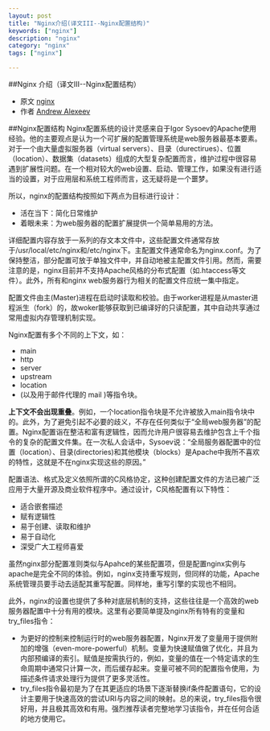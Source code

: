 ```yaml
---
layout: post
title: "Nginx介绍(译文III--Nginx配置结构)"
keywords: ["nginx"]
description: "nginx"
category: "nginx"
tags: ["nginx"]

---
```



##Nginx 介绍（译文III--Nginx配置结构）

* 原文 [nginx](http://www.aosabook.org/en/nginx.html)
* 作者 [Andrew Alexeev](http://www.aosabook.org/en/intro2.html#alexeev-andrew)

##Nginx配置结构
Nginx配置系统的设计灵感来自于Igor Sysoev的Apache使用经验。他的主要观点是认为一个可扩展的配置管理系统是web服务器最基本要素。对于一个由大量虚拟服务器（virtual servers）、目录（durectirues）、位置（location）、数据集（datasets）组成的大型复杂配置而言，维护过程中很容易遇到扩展性问题。在一个相对较大的web设置、启动、管理工作，如果没有进行适当的设置，对于应用层和系统工程师而言，这无疑将是一个噩梦。

所以，nginx的配置结构按照如下两点为目标进行设计：

* 活在当下：简化日常维护
* 着眼未来：为web服务器的配置扩展提供一个简单易用的方法。

详细配置内容存放于一系列的存文本文件中，这些配置文件通常存放于/usr/local/etc/nginx和/etc/nginx下。主配置文件通常命名为nginx.conf。为了保持整洁，部分配置可放于单独文件中，并自动地被主配置文件引用。然而，需要注意的是，nginx目前并不支持Apache风格的分布式配置（如.htaccess等文件）。此外，所有和nginx web服务器行为相关的配置文件应统一集中指定。

配置文件由主(Master)进程在启动时读取和校验。由于worker进程是从master进程派生（fork）的，故woker能够获取到已编译好的只读配置，其中自动共享通过常用虚拟内存管理机制实现。

Nginx配置有多个不同的上下文，如：

* main
* http 
* server
* upstream
* location 
* (以及用于邮件代理的 mail )等指令块。

**上下文不会出现重叠**。例如，一个location指令块是不允许被放入main指令块中的。此外，为了避免引起不必要的歧义，不存在任何类似于“全局web服务器”的配置。Nginx配置诣在整洁和富有逻辑性，因而允许用户很容易去维护包含上千个指令的复杂的配置文件集。在一次私人会话中，Sysoev说：“全局服务器配置中的位置（location）、目录(directories)和其他模块（blocks）是Apache中我所不喜欢的特性，这就是不在nginx实现这些的原因。”

配置语法、格式及定义依照所谓的C风格协定，这种创建配置文件的方法已被广泛应用于大量开源及商业软件程序中。通过设计，C风格配置有以下特性：

* 适合嵌套描述
* 赋有逻辑性
* 易于创建、读取和维护
* 易于自动化
* 深受广大工程师喜爱

虽然nginx部分配置准则类似与Apahce的某些配置项，但是配置nginx实例与apache是完全不同的体验。例如，nginx支持重写规则，但同样的功能，Apache系统管理员要手动去适配其重写配置。同样地，重写引擎的实现也不相同。

此外，nginx的设置也提供了多种对底层机制的支持，这些往往是一个高效的web服务器配置中十分有用的模块。这里有必要简单提及nginx所有特有的变量和try_files指令：

* 为更好的控制来控制运行时的web服务器配置，Nginx开发了变量用于提供附加的增强（even-more-powerful）机制。变量为快速赋值做了优化，并且为内部预编译的索引。赋值是按需执行的，例如，变量的值在一个特定请求的生命周期中通常只计算一次，而后缓存起来。变量可被不同的配置指令使用，为描述条件请求处理行为提供了更多灵活性。
* try_files指令最初是为了在其更适应的场景下逐渐替换if条件配置语句，它的设计主要用于快速高效的尝试URI与内容之间的映射。总的来说，try_files指令很好用，并且极其高效和有用。强烈推荐读者完整地学习该指令，并在任何合适的地方使用它。



